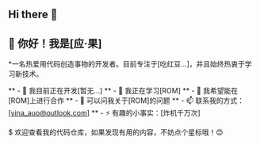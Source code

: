 ## Hi there 👋
## 👋 你好！我是[应·果]
 
*一名热爱用代码创造事物的开发者。目前专注于[吃红豆...]，并且始终热衷于学习新技术。
 
** - 🔭 我目前正在开发[暂无...]
** - 🌱 我正在学习[ROM]
** - 👯 我希望能在[ROM]上进行合作
** - 💬 可以问我关于[ROM]的问题
** - 📫 联系我的方式：[yina_auo@outlook.com]
** - ⚡ 有趣的小事实：[炸机千万次]
 
$ 欢迎查看我的代码仓库，如果发现有用的内容，不妨点个星标哦！😊
<!--
**yinaauo/yinaauo** is a ✨ _special_ ✨ repository because its `README.md` (this file) appears on your GitHub profile.

Here are some ideas to get you started:

- 🔭 I’m currently working on ...
- 🌱 I’m currently learning ...
- 👯 I’m looking to collaborate on ...
- 🤔 I’m looking for help with ...
- 💬 Ask me about ...
- 📫 How to reach me: ...
- 😄 Pronouns: ...
- ⚡ Fun fact: ...
-->

